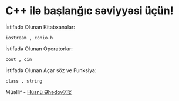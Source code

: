 # C++ ilə başlanğıc səviyyəsi üçün!

İstifadə Olunan Kitabxanalar:
~~~
iostream , conio.h
~~~
İstifadə Olunan Operatorlar:
~~~
cout , cin
~~~
İstifadə Olunan Açar söz ve Funksiya:
~~~ 
class , string
~~~
 Müəllif - [Hüsnü Əhədov🇦🇿](https://t.me/@husnuehedov)
